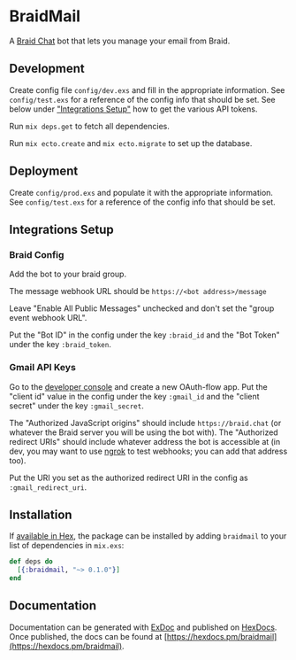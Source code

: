 # BraidMail

A [Braid Chat](https://github.com/braidchat/braid) bot that lets you manage your email from Braid.

## Development

Create config file `config/dev.exs` and fill in the appropriate information.
See `config/test.exs` for a reference of the config info that should be set.
See below under ["Integrations Setup"](#integrations-setup) how to get the various API tokens.

Run `mix deps.get` to fetch all dependencies.

Run `mix ecto.create` and `mix ecto.migrate` to set up the database.

## Deployment

Create `config/prod.exs` and populate it with the appropriate information.
See `config/test.exs` for a reference of the config info that should be set.

## Integrations Setup

### Braid Config

Add the bot to your braid group.

The message webhook URL should be `https://<bot address>/message`

Leave "Enable All Public Messages" unchecked and don't set the "group event webhook URL".

Put the "Bot ID" in the config under the key `:braid_id` and the "Bot Token" under the key `:braid_token`.

### Gmail API Keys

Go to the [developer console](https://console.developers.google.com) and create a new OAuth-flow app.
Put the "client id" value in the config under the key `:gmail_id` and the "client secret" under the key `:gmail_secret`.

The "Authorized JavaScript origins" should include `https://braid.chat` (or whatever the Braid server you will be using the bot with).
The "Authorized redirect URIs" should include whatever address the bot is accessible at (in dev, you may want to use [ngrok](https://ngrok.com/) to test webhooks; you can add that address too).

Put the URI you set as the authorized redirect URI in the config as `:gmail_redirect_uri`.

## Installation

<!-- TODO -->

If [available in Hex](https://hex.pm/docs/publish), the package can be installed
by adding `braidmail` to your list of dependencies in `mix.exs`:

```elixir
def deps do
  [{:braidmail, "~> 0.1.0"}]
end
```

## Documentation

Documentation can be generated with [ExDoc](https://github.com/elixir-lang/ex_doc) and published on [HexDocs](https://hexdocs.pm).
Once published, the docs can be found at [https://hexdocs.pm/braidmail](https://hexdocs.pm/braidmail).
